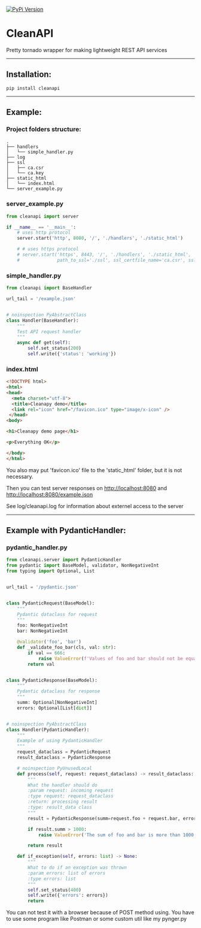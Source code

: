 [![PyPi Version](https://img.shields.io/pypi/v/cleanapi.svg?style=flat-square)](https://pypi.org/project/cleanapi)

# CleanAPI
Pretty tornado wrapper for making lightweight REST API services

____
## Installation:
```
pip install cleanapi
```
____
## Example:

### Project folders structure:
```
.
├── handlers
│   └── simple_handler.py
├── log
├── ssl
│   ├── ca.csr
│   └── ca.key
├── static_html
│   └── index.html
└── server_example.py
```

### server_example.py
```python
from cleanapi import server

if __name__ == '__main__':
    # uses http protocol
    server.start('http', 8080, '/', './handlers', './static_html')

    # # uses https protocol
    # server.start('https', 8443, '/', './handlers', './static_html',
    #              path_to_ssl='./ssl', ssl_certfile_name='ca.csr', ssl_keyfile_name='ca.key')
```

### simple_handler.py
```python
from cleanapi import BaseHandler

url_tail = '/example.json'


# noinspection PyAbstractClass
class Handler(BaseHandler):
    """
    Test API request handler
    """
    async def get(self):
        self.set_status(200)
        self.write({'status': 'working'})
```

### index.html
```html
<!DOCTYPE html>
<html>
<head>
  <meta charset="utf-8">
  <title>Cleanapy demo</title>
  <link rel="icon" href="/favicon.ico" type="image/x-icon" />
 </head>
<body>

<h1>Cleanapy demo page</h1>

<p>Everything OK</p>

</body>
</html>
```
You also may put 'favicon.ico' file to the 'static_html' folder, but it is not necessary.

Then you can test server responses on [http://localhost:8080](http://localhost:8080) and [http://localhost:8080/example.json](http://localhost:8080/example.json)

See log/cleanapi.log for information about externel access to the server
____

## Example with PydanticHandler:

### pydantic_handler.py
```python
from cleanapi.server import PydanticHandler
from pydantic import BaseModel, validator, NonNegativeInt
from typing import Optional, List


url_tail = '/pydantic.json'


class PydanticRequest(BaseModel):
    """
    Pydantic dataclass for request
    """
    foo: NonNegativeInt
    bar: NonNegativeInt

    @validator('foo', 'bar')
    def _validate_foo_bar(cls, val: str):
        if val == 666:
            raise ValueError(f'Values of foo and bar should not be equal to 666')
        return val


class PydanticResponse(BaseModel):
    """
    Pydantic dataclass for response
    """
    summ: Optional[NonNegativeInt]
    errors: Optional[List[dict]]


# noinspection PyAbstractClass
class Handler(PydanticHandler):
    """
    Example of using PydanticHandler
    """
    request_dataclass = PydanticRequest
    result_dataclass = PydanticResponse

    # noinspection PyUnusedLocal
    def process(self, request: request_dataclass) -> result_dataclass:
        """
        What the handler should do
        :param request: incoming request
        :type request: request_dataclass
        :return: processing result
        :type: result_data class
        """
        result = PydanticResponse(summ=request.foo + request.bar, errors=[])

        if result.summ > 1000:
            raise ValueError('The sum of foo and bar is more than 1000')

        return result

    def if_exception(self, errors: list) -> None:
        """
        What to do if an exception was thrown
        :param errors: list of errors
        :type errors: list
        """
        self.set_status(400)
        self.write({'errors': errors})
        return
```

You can not test it with a browser because of POST method using. You have to use some program like Postman or some custom util like my pynger.py
